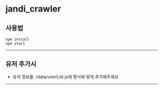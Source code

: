 # jandi_crawler  

## 사용법 
~~~
npm install
npm start
~~~
---

## 유저 추가시 
- 유저 정보를 ./data/userList.js에 형식에 맞게 추가해주세요
---

